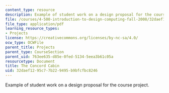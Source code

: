 ```yaml
---
content_type: resource
description: Example of student work on a design proposal for the course project.
file: /courses/4-500-introduction-to-design-computing-fall-2008/32daef1295c77b229495b9bfcfbc8246_assn1_2.pdf
file_type: application/pdf
learning_resource_types:
- Projects
license: https://creativecommons.org/licenses/by-nc-sa/4.0/
ocw_type: OCWFile
parent_title: Projects
parent_type: CourseSection
parent_uid: 763ee635-d85e-0fed-5134-5eea3b61c05a
resourcetype: Document
title: The Concord Cabin
uid: 32daef12-95c7-7b22-9495-b9bfcfbc8246
---
```

Example of student work on a design proposal for the course project.